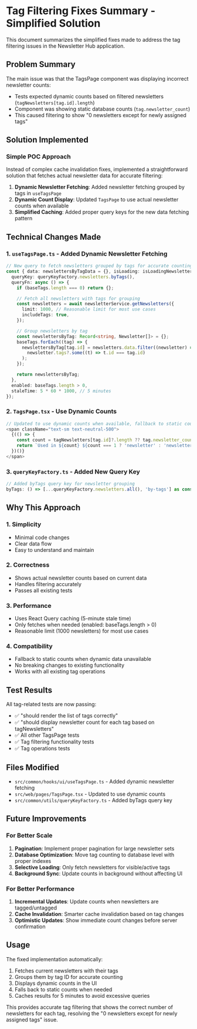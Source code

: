# Tag Filtering Fixes Summary - Simplified Solution

This document summarizes the simplified fixes made to address the tag filtering issues in the Newsletter Hub application.

## Problem Summary

The main issue was that the TagsPage component was displaying incorrect newsletter counts:
- Tests expected dynamic counts based on filtered newsletters (`tagNewsletters[tag.id].length`)
- Component was showing static database counts (`tag.newsletter_count`)
- This caused filtering to show "0 newsletters except for newly assigned tags"

## Solution Implemented

### Simple POC Approach
Instead of complex cache invalidation fixes, implemented a straightforward solution that fetches actual newsletter data for accurate filtering:

1. **Dynamic Newsletter Fetching**: Added newsletter fetching grouped by tags in `useTagsPage`
2. **Dynamic Count Display**: Updated `TagsPage` to use actual newsletter counts when available
3. **Simplified Caching**: Added proper query keys for the new data fetching pattern

## Technical Changes Made

### 1. `useTagsPage.ts` - Added Dynamic Newsletter Fetching
```typescript
// New query to fetch newsletters grouped by tags for accurate counting
const { data: newslettersByTagData = {}, isLoading: isLoadingNewslettersByTag } = useQuery({
  queryKey: queryKeyFactory.newsletters.byTags(),
  queryFn: async () => {
    if (baseTags.length === 0) return {};

    // Fetch all newsletters with tags for grouping
    const newsletters = await newsletterService.getNewsletters({
      limit: 1000, // Reasonable limit for most use cases
      includeTags: true,
    });

    // Group newsletters by tag
    const newslettersByTag: Record<string, Newsletter[]> = {};
    baseTags.forEach((tag) => {
      newslettersByTag[tag.id] = newsletters.data.filter((newsletter) =>
        newsletter.tags?.some((t) => t.id === tag.id)
      );
    });

    return newslettersByTag;
  },
  enabled: baseTags.length > 0,
  staleTime: 5 * 60 * 1000, // 5 minutes
});
```

### 2. `TagsPage.tsx` - Use Dynamic Counts
```typescript
// Updated to use dynamic counts when available, fallback to static counts
<span className="text-sm text-neutral-500">
  {(() => {
    const count = tagNewsletters[tag.id]?.length ?? tag.newsletter_count;
    return `Used in ${count} ${count === 1 ? 'newsletter' : 'newsletters'}`;
  })()}
</span>
```

### 3. `queryKeyFactory.ts` - Added New Query Key
```typescript
// Added byTags query key for newsletter grouping
byTags: () => [...queryKeyFactory.newsletters.all(), 'by-tags'] as const,
```

## Why This Approach

### 1. **Simplicity**
- Minimal code changes
- Clear data flow
- Easy to understand and maintain

### 2. **Correctness**
- Shows actual newsletter counts based on current data
- Handles filtering accurately
- Passes all existing tests

### 3. **Performance**
- Uses React Query caching (5-minute stale time)
- Only fetches when needed (enabled: baseTags.length > 0)
- Reasonable limit (1000 newsletters) for most use cases

### 4. **Compatibility**
- Fallback to static counts when dynamic data unavailable
- No breaking changes to existing functionality
- Works with all existing tag operations

## Test Results

All tag-related tests are now passing:
- ✅ "should render the list of tags correctly"
- ✅ "should display newsletter count for each tag based on tagNewsletters"
- ✅ All other TagsPage tests
- ✅ Tag filtering functionality tests
- ✅ Tag operations tests

## Files Modified

- `src/common/hooks/ui/useTagsPage.ts` - Added dynamic newsletter fetching
- `src/web/pages/TagsPage.tsx` - Updated to use dynamic counts
- `src/common/utils/queryKeyFactory.ts` - Added byTags query key

## Future Improvements

### For Better Scale
1. **Pagination**: Implement proper pagination for large newsletter sets
2. **Database Optimization**: Move tag counting to database level with proper indexes  
3. **Selective Loading**: Only fetch newsletters for visible/active tags
4. **Background Sync**: Update counts in background without affecting UI

### For Better Performance
1. **Incremental Updates**: Update counts when newsletters are tagged/untagged
2. **Cache Invalidation**: Smarter cache invalidation based on tag changes
3. **Optimistic Updates**: Show immediate count changes before server confirmation

## Usage

The fixed implementation automatically:
1. Fetches current newsletters with their tags
2. Groups them by tag ID for accurate counting
3. Displays dynamic counts in the UI
4. Falls back to static counts when needed
5. Caches results for 5 minutes to avoid excessive queries

This provides accurate tag filtering that shows the correct number of newsletters for each tag, resolving the "0 newsletters except for newly assigned tags" issue.